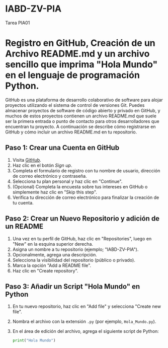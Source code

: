 # IABD-ZV-PIA
Tarea PIA01

# Registro en GitHub, Creación de un Archivo README.md y un archivo sencillo que imprima "Hola Mundo" en el lenguaje de programación Python.

GitHub es una plataforma de desarrollo colaborativo de software para alojar proyectos utilizando el sistema de control de versiones Git. Puedes almacenar proyectos de software de código abierto y privado en GitHub, y muchos de estos proyectos contienen un archivo README.md que suele ser la primera entrada o punto de contacto para otros desarrolladores que encuentran tu proyecto. A continuación se describe cómo registrarse en GitHub y cómo incluir un archivo README.md en tu repositorio.

## Paso 1: Crear una Cuenta en GitHub

1. Visita [GitHub](https://github.com/).
2. Haz clic en el botón *Sign up*.
3. Completa el formulario de registro con tu nombre de usuario, dirección de correo electrónico y contraseña.
4. Selecciona tu plan personal y haz clic en "Continue".
5. (Opcional) Completa la encuesta sobre tus intereses en GitHub o simplemente haz clic en "Skip this step".
6. Verifica tu dirección de correo electrónico para finalizar la creación de tu cuenta.

## Paso 2: Crear un Nuevo Repositorio y adición de un README

1. Una vez en tu perfil de GitHub, haz clic en "Repositories", luego en "New" en la esquina superior derecha.
2. Asigna un nombre a tu repositorio (ejemplo; "IABD-ZV-PIA").
3. Opcionalmente, agrega una descripción.
4. Selecciona la visibilidad del repositorio (público o privado).
5. Marca la opción "Add a README file".
6. Haz clic en "Create repository".

## Paso 3: Añadir un Script "Hola Mundo" en Python

1. En tu nuevo repositorio, haz clic en "Add file" y selecciona "Create new file".
2. Nombra el archivo con la extensión `.py` (por ejemplo, `Hola_Mundo.py`).
3. En el área de edición del archivo, agrega el siguiente script de Python:

   ```python
   print("Hola Mundo")





